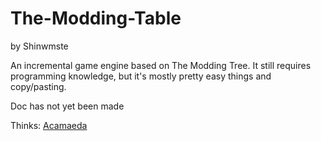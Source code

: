 # The-Modding-Table
by Shinwmste

An incremental game engine based on The Modding Tree. It still requires programming knowledge, but it's mostly pretty easy things and copy/pasting.

Doc has not yet been made

Thinks:
[Acamaeda](https://github.com/Acamaeda)
